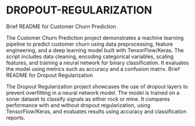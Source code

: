 # DROPOUT-REGULARIZATION
Brief README for Customer Churn Prediction

The Customer Churn Prediction project demonstrates a machine learning pipeline to predict customer churn using data preprocessing, feature engineering, and a deep learning model built with TensorFlow/Keras. The script includes data cleaning, encoding categorical variables, scaling features, and training a neural network for binary classification. It evaluates the model using metrics such as accuracy and a confusion matrix.
Brief README for Dropout Regularization

The Dropout Regularization project showcases the use of dropout layers to prevent overfitting in a neural network model. The model is trained on a sonar dataset to classify signals as either rock or mine. It compares performance with and without dropout regularization, using TensorFlow/Keras, and evaluates results using accuracy and classification reports.
